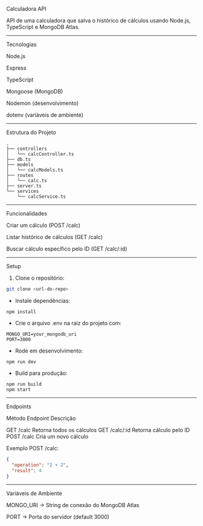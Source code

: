 Calculadora API

API de uma calculadora que salva o histórico de cálculos usando Node.js, TypeScript e MongoDB Atlas.


---

Tecnologias

Node.js

Express

TypeScript

Mongoose (MongoDB)

Nodemon (desenvolvimento)

dotenv (variáveis de ambiente)



---

Estrutura do Projeto

```
.
├── controllers
│   └── calcController.ts
├── db.ts
├── models
│   └── calcModels.ts
├── routes
│   └── calc.ts
├── server.ts
└── services
    └── calcService.ts
```

---

Funcionalidades

Criar um cálculo (POST /calc)

Listar histórico de cálculos (GET /calc)

Buscar cálculo específico pelo ID (GET /calc/:id)



---

Setup

1. Clone o repositório:

```bash
git clone <url-do-repo>
```

- Instale dependências:

```
npm install
```

- Crie o arquivo .env na raiz do projeto com:

```
MONGO_URI=your_mongodb_uri
PORT=3000
```

- Rode em desenvolvimento:

```
npm run dev
```

- Build para produção:

```
npm run build
npm start
```

---

Endpoints

Método	Endpoint	Descrição

GET	/calc	Retorna todos os cálculos
GET	/calc/:id	Retorna cálculo pelo ID
POST	/calc	Cria um novo cálculo


Exemplo POST /calc:

```json
{
  "operation": "2 + 2",
  "result": 4
}
```


---

Variáveis de Ambiente

MONGO_URI → String de conexão do MongoDB Atlas

PORT → Porta do servidor (default 3000)
